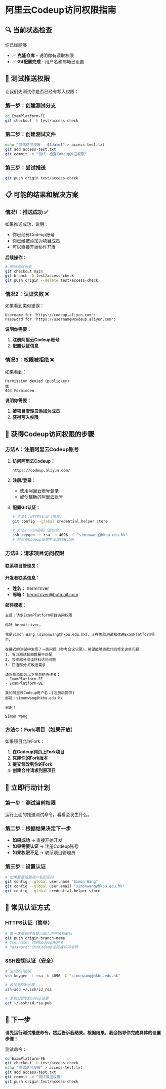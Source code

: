 # 阿里云Codeup访问权限指南

## 🔍 **当前状态检查**

你已经能够：
- ✅ **克隆仓库** - 说明你有读取权限
- ✅ **Git配置完成** - 用户名和邮箱已设置

## 🎯 **测试推送权限**

让我们先测试你是否已经有写入权限：

### **第一步：创建测试分支**
```bash
cd ExamPlatform-FE
git checkout -b test/access-check
```

### **第二步：创建测试文件**
```bash
echo "测试访问权限 - $(date)" > access-test.txt
git add access-test.txt
git commit -m "测试：检查Codeup推送权限"
```

### **第三步：尝试推送**
```bash
git push origin test/access-check
```

## 📋 **可能的结果和解决方案**

### **情况1：推送成功** ✅
如果推送成功，说明：
- 你已经有Codeup账号
- 你已经被添加为项目成员
- 可以直接开始协作开发

**后续操作：**
```bash
# 删除测试分支
git checkout main
git branch -D test/access-check
git push origin --delete test/access-check
```

### **情况2：认证失败** ❌
如果看到类似错误：
```
Username for 'https://codeup.aliyun.com': 
Password for 'https://username@codeup.aliyun.com':
```

**说明你需要：**
1. **注册阿里云Codeup账号**
2. **配置认证信息**

### **情况3：权限被拒绝** ❌
如果看到：
```
Permission denied (publickey)
或
403 Forbidden
```

**说明你需要：**
1. **被项目管理员添加为成员**
2. **获得写入权限**

## 🔧 **获得Codeup访问权限的步骤**

### **方法A：注册阿里云Codeup账号**

1. **访问阿里云Codeup：**
   ```
   https://codeup.aliyun.com/
   ```

2. **注册/登录：**
   - 使用阿里云账号登录
   - 或创建新的阿里云账号

3. **配置Git认证：**
   ```bash
   # 方法1：HTTPS认证（推荐）
   git config --global credential.helper store
   
   # 方法2：SSH密钥（更安全）
   ssh-keygen -t rsa -b 4096 -C "simonwang@hkbu.edu.hk"
   # 然后在Codeup设置中添加SSH公钥
   ```

### **方法B：请求项目访问权限**

#### **联系项目管理员：**

**开发者联系信息：**
- **姓名：** hermitriver
- **邮箱：** hermitriver@hotmail.com

**邮件模板：**
```
主题：请求ExamPlatform项目访问权限

你好 hermitriver，

我是Simon Wang (simonwang@hkbu.edu.hk)，正在协助测试和改进ExamPlatform项目。

在最近的测试中发现了一些问题（参考会议记录），希望能够贡献代码修复这些问题：
1. 听力测试音频数量不匹配
2. 写作部分阅读材料访问问题  
3. 口语部分UI改进需求

请将我添加为以下项目的协作者：
- ExamPlatform-FE
- ExamPlatform-BE

我的阿里云Codeup用户名：[注册后提供]
邮箱：simonwang@hkbu.edu.hk

谢谢！

Simon Wang
```

### **方法C：Fork项目（如果开放）**

如果项目允许Fork：
1. **在Codeup网页上Fork项目**
2. **克隆你的Fork版本**
3. **提交修改到你的Fork**
4. **创建合并请求到原项目**

## 🚀 **立即行动计划**

### **第一步：测试当前权限**
运行上面的推送测试命令，看看会发生什么。

### **第二步：根据结果决定下一步**
- **如果成功** → 直接开始开发
- **如果需要认证** → 注册Codeup账号
- **如果权限不足** → 联系项目管理员

### **第三步：设置认证**
```bash
# 如果需要设置用户名和密码
git config --global user.name "Simon Wang"
git config --global user.email "simonwang@hkbu.edu.hk"
git config --global credential.helper store
```

## 📝 **常见认证方式**

### **HTTPS认证（简单）**
```bash
# 第一次推送时会提示输入用户名和密码
git push origin branch-name
# Username: 你的Codeup用户名
# Password: 你的Codeup密码或访问令牌
```

### **SSH密钥认证（安全）**
```bash
# 生成SSH密钥
ssh-keygen -t rsa -b 4096 -C "simonwang@hkbu.edu.hk"

# 添加到SSH代理
ssh-add ~/.ssh/id_rsa

# 复制公钥到Codeup设置
cat ~/.ssh/id_rsa.pub
```

## 🎯 **下一步**

**请先运行测试推送命令，然后告诉我结果。根据结果，我会指导你完成具体的设置步骤！**

测试命令：
```bash
cd ExamPlatform-FE
git checkout -b test/access-check
echo "测试访问权限" > access-test.txt
git add access-test.txt
git commit -m "测试推送权限"
git push origin test/access-check
```